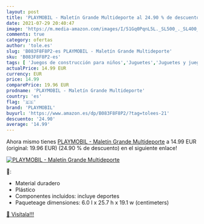 ```yaml
---
layout: post
title: 'PLAYMOBIL - Maletín Grande Multideporte al 24.90 % de descuento'
date: 2021-07-29 20:40:47
image: 'https://m.media-amazon.com/images/I/51Gq0PqnL5L._SL500_._SL400_.jpg'
comments: true
category: ofertas
author: 'tole.es'
slug: 'B083F8F8P2-es PLAYMOBIL - Maletín Grande Multideporte'
sku: 'B083F8F8P2-es'
tags: [ 'Juegos de construcción para niños','Juguetes','Juguetes y juegos','playmobil', ]
actualPrice: 14.99 EUR
currency: EUR
price: 14.99
comparePrice: 19.96 EUR
prodname: 'PLAYMOBIL - Maletín Grande Multideporte'
country: 'es'
flag: '🇪🇸'
brand: 'PLAYMOBIL'
buyurl: 'https://www.amazon.es/dp/B083F8F8P2/?tag=tolees-21'
descuento: '24.90'
average: '14.99'
---
```


Ahora mismo tienes [PLAYMOBIL - Maletín Grande Multideporte](https://www.amazon.es/dp/B083F8F8P2/?tag=tolees-21) a 14.99 EUR (original: 19.96 EUR) (24.90 %  de descuento) en el siguiente enlace!

[![PLAYMOBIL - Maletín Grande Multideporte](https://m.media-amazon.com/images/I/51Gq0PqnL5L._SL500_._SL400_.jpg)](https://www.amazon.es/dp/B083F8F8P2/?tag=tolees-21)

🔎:

- Material duradero
- Plástico
- Componentes incluidos: incluye deportes
- Paqueteage dimensiones: 6.0 l x 25.7 h x 19.1 w (centimeters)

[🛒 Visítala!!!](https://www.amazon.es/dp/B083F8F8P2/?tag=tolees-21)
